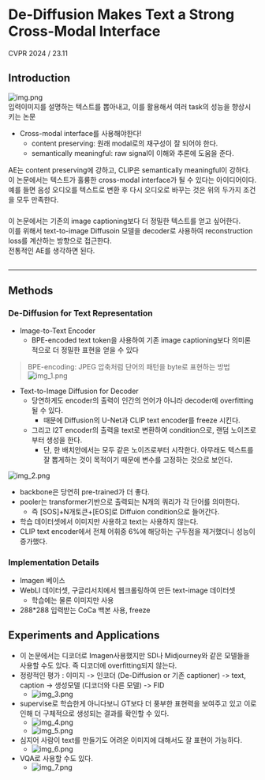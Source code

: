 De-Diffusion Makes Text a Strong Cross-Modal Interface
===
CVPR 2024 / 23.11  
###
## Introduction
![img.png](img.png)  
입력이미지를 설명하는 텍스트를 뽑아내고, 이를 활용해서 여러 task의 성능을 향상시키는 논문  
* Cross-modal interface를 사용해야한다!
  * content preserving: 원래 modal로의 재구성이 잘 되어야 한다.
  * semantically meaningful: raw signal이 이해와 추론에 도움을 준다.  

AE는 content preserving에 강하고, CLIP은 semantically meaningful이 강하다.  
이 논문에서는 텍스트가 훌륭한 cross-modal interface가 될 수 있다는 아이디어이다.  
예를 들면 음성 오디오를 텍스트로 변환 후 다시 오디오로 바꾸는 것은 위의 두가지 조건을 모두 만족한다.  
###
이 논문에서는 기존의 image captioning보다 더 정밀한 텍스트를 얻고 싶어한다.  
이를 위해서 text-to-image Diffusoin 모델을 decoder로 사용하여 reconstruction loss를 계산하는 방향으로 접근한다.  
전통적인 AE를 생각하면 된다.
##
***
## Methods
###
### De-Diffusion for Text Representation  
* Image-to-Text Encoder
  * BPE-encoded text token을 사용하여 기존 image captioning보다 의미론적으로 더 정밀한 표현을 얻을 수 있다
> BPE-encoding: JPEG 압축처럼 단어의 패턴을 byte로 표현하는 방법
> ![img_1.png](img_1.png)

* Text-to-Image Diffusion for Decoder
  * 당연하게도 encoder의 출력이 인간의 언어가 아니라 decoder에 overfitting될 수 있다.  
    * 때문에 Diffusion의 U-Net과 CLIP text encoder를 freeze 시킨다.
  * 그리고 I2T encoder의 출력을 text로 변환하여 condition으로, 랜덤 노이즈로부터 생성을 한다.
    * 단, 한 배치안에서는 모두 같은 노이즈로부터 시작한다. 아무래도 텍스트를 잘 뽑게하는 것이 목적이기 때문에 변수를 고정하는 것으로 보인다.

![img_2.png](img_2.png)  
* backbone은 당연히 pre-trained가 더 좋다.  
* pooler는 transformer기반으로 출력되는 N개의 쿼리가 각 단어를 의미한다.  
  * 즉 [SOS]+N개토큰+[EOS]로 Diffuion condition으로 들어간다.
* 학습 데이터셋에서 이미지만 사용하고 text는 사용하지 않는다.  
* CLIP text encoder에서 전체 어휘중 6%에 해당하는 구두점을 제거했더니 성능이 증가했다.  
###  
### Implementation Details  
* Imagen 베이스  
* WebLI 데이터셋, 구글리서치에서 웹크롤링하여 만든 text-image 데이터셋  
  * 학습에는 물론 이미지만 사용  
* 288*288 입력받는 CoCa 백본 사용, freeze  
###
## Experiments and Applications  
* 이 논문에서는 디코더로 Imagen사용했지만 SD나 Midjourney와 같은 모델들을 사용할 수도 있다. 즉 디코더에 overfitting되지 않는다.   
* 정량적인 평가 : 이미지 -> 인코더 (De-Diffusion or 기존 captioner) -> text, caption -> 생성모델 (디코더와 다른 모델) -> FID  
  * ![img_3.png](img_3.png)  
* supervise로 학습한게 아니다보니 GT보다 더 풍부한 표현력을 보여주고 있고 이로 인해 더 구체적으로 생성되는 결과를 확인할 수 있다.  
  * ![img_4.png](img_4.png)  
  * ![img_5.png](img_5.png)  
* 심지어 사람이 text를 만들기도 어려운 이미지에 대해서도 잘 표현이 가능하다.
  * ![img_6.png](img_6.png)  
* VQA로 사용할 수도 있다.  
  * ![img_7.png](img_7.png)
